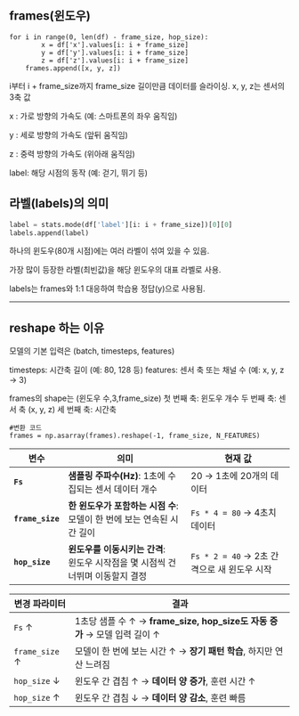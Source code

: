 ## frames(윈도우)
```
for i in range(0, len(df) - frame_size, hop_size):
        x = df['x'].values[i: i + frame_size]
        y = df['y'].values[i: i + frame_size]
        z = df['z'].values[i: i + frame_size]
    frames.append([x, y, z])
```
i부터 i + frame_size까지 frame_size 길이만큼 데이터를 슬라이싱.
x, y, z는 센서의 3축 값

x : 가로 방향의 가속도 (예: 스마트폰의 좌우 움직임)

y : 세로 방향의 가속도 (앞뒤 움직임)

z : 중력 방향의 가속도 (위아래 움직임)

label: 해당 시점의 동작 (예: 걷기, 뛰기 등)

## 라벨(labels)의 의미
```py
label = stats.mode(df['label'][i: i + frame_size])[0][0]
labels.append(label)
```


하나의 윈도우(80개 시점)에는 여러 라벨이 섞여 있을 수 있음.

가장 많이 등장한 라벨(최빈값)을 해당 윈도우의 대표 라벨로 사용.

labels는 frames와 1:1 대응하여 학습용 정답(y)으로 사용됨.



---

## reshape 하는 이유
모델의 기본 입력은 (batch, timesteps, features)

timesteps: 시간축 길이 (예: 80, 128 등)
features: 센서 축 또는 채널 수 (예: x, y, z → 3)

frames의 shape는 (윈도우 수,3,frame_size)
첫 번째 축: 윈도우 개수
두 번째 축: 센서 축 (x, y, z)
세 번째 축: 시간축

```
#변환 코드
frames = np.asarray(frames).reshape(-1, frame_size, N_FEATURES)

```

| 변수               | 의미                                                | 현재 값                             |
| ---------------- | ------------------------------------------------- | -------------------------------- |
| **`Fs`**         | **샘플링 주파수(Hz)**: 1초에 수집되는 센서 데이터 개수               | 20 → 1초에 20개의 데이터                |
| **`frame_size`** | **한 윈도우가 포함하는 시점 수**:<br>모델이 한 번에 보는 연속된 시간 길이    | `Fs * 4 = 80` → 4초치 데이터          |
| **`hop_size`**   | **윈도우를 이동시키는 간격**:<br>윈도우 시작점을 몇 시점씩 건너뛰며 이동할지 결정 | `Fs * 2 = 40` → 2초 간격으로 새 윈도우 시작 |




| 변경 파라미터        | 결과                                                          |
| -------------- | ----------------------------------------------------------- |
| `Fs` ↑         | 1초당 샘플 수 ↑ → **frame\_size, hop\_size도 자동 증가** → 모델 입력 길이 ↑ |
| `frame_size` ↑ | 모델이 한 번에 보는 시간 ↑ → **장기 패턴 학습**, 하지만 연산 느려짐                 |
| `hop_size` ↓   | 윈도우 간 겹침 ↑ → **데이터 양 증가**, 훈련 시간 ↑                          |
| `hop_size` ↑   | 윈도우 간 겹침 ↓ → **데이터 양 감소**, 훈련 빠름                            |

